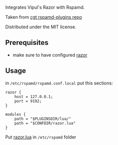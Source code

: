 Integrates Vipul's Razor with Rspamd.

Taken from [cgt rspamd-plugins repo](https://github.com/cgt/rspamd-plugins)

Distributed under the MIT license.

## Prerequisites
* make sure to have configured [razor](../README.md)

## Usage
in `/etc/rspamd/rspamd.conf.local` put this sections:
```
razor {
    host = 127.0.0.1;
    port = 9192;
}

modules {
    path = "$PLUGINSDIR/lua/"
    path = "$CONFDIR/razor.lua"
}
```

Put [razor.lua](./razor.lua) in `/etc/rspamd` folder
